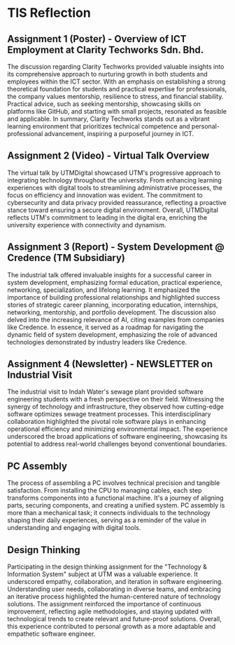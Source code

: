 # TIS Reflection
Assignment 1 (Poster) - Overview of ICT Employment at Clarity Techworks Sdn. Bhd.
---------------------------------------------------------------------------
The discussion regarding Clarity Techworks provided valuable insights into its comprehensive approach to nurturing growth in both students and employees within the ICT sector. With an emphasis on establishing a strong theoretical foundation for students and practical expertise for professionals, the company values mentorship, resilience to stress, and financial stability. Practical advice, such as seeking mentorship, showcasing skills on platforms like GitHub, and starting with small projects, resonated as feasible and applicable. In summary, Clarity Techworks stands out as a vibrant learning environment that prioritizes technical competence and personal-professional advancement, inspiring a purposeful journey in ICT.

Assignment 2 (Video) - Virtual Talk Overview
---------------------------------------------------
The virtual talk by UTMDigital showcased UTM's progressive approach to integrating technology throughout the university. From enhancing learning experiences with digital tools to streamlining administrative processes, the focus on efficiency and innovation was evident. The commitment to cybersecurity and data privacy provided reassurance, reflecting a proactive stance toward ensuring a secure digital environment. Overall, UTMDigital reflects UTM's commitment to leading in the digital era, enriching the university experience with connectivity and dynamism.

Assignment 3 (Report) - System Development @ Credence (TM Subsidiary)
---------------------------------------------------------------------
The industrial talk offered invaluable insights for a successful career in system development, emphasizing formal education, practical experience, networking, specialization, and lifelong learning. It emphasized the importance of building professional relationships and highlighted success stories of strategic career planning, incorporating education, internships, networking, mentorship, and portfolio development. The discussion also delved into the increasing relevance of AI, citing examples from companies like Credence. In essence, it served as a roadmap for navigating the dynamic field of system development, emphasizing the role of advanced technologies demonstrated by industry leaders like Credence.

Assignment 4 (Newsletter) - NEWSLETTER on Industrial Visit
----------------------------------------------------------
The industrial visit to Indah Water's sewage plant provided software engineering students with a fresh perspective on their field. Witnessing the synergy of technology and infrastructure, they observed how cutting-edge software optimizes sewage treatment processes. This interdisciplinary collaboration highlighted the pivotal role software plays in enhancing operational efficiency and minimizing environmental impact. The experience underscored the broad applications of software engineering, showcasing its potential to address real-world challenges beyond conventional boundaries.

PC Assembly
-----------
The process of assembling a PC involves technical precision and tangible satisfaction. From installing the CPU to managing cables, each step transforms components into a functional machine. It's a journey of aligning parts, securing components, and creating a unified system. PC assembly is more than a mechanical task; it connects individuals to the technology shaping their daily experiences, serving as a reminder of the value in understanding and engaging with digital tools.

Design Thinking
---------------
Participating in the design thinking assignment for the "Technology & Information System" subject at UTM was a valuable experience. It underscored empathy, collaboration, and iteration in software engineering. Understanding user needs, collaborating in diverse teams, and embracing an iterative process highlighted the human-centered nature of technology solutions. The assignment reinforced the importance of continuous improvement, reflecting agile methodologies, and staying updated with technological trends to create relevant and future-proof solutions. Overall, this experience contributed to personal growth as a more adaptable and empathetic software engineer.
